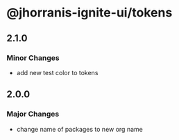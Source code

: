 # @jhorranis-ignite-ui/tokens

## 2.1.0

### Minor Changes

- add new test color to tokens

## 2.0.0

### Major Changes

- change name of packages to new org name
